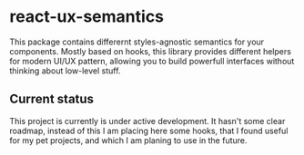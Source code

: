 # react-ux-semantics

This package contains differernt styles-agnostic semantics for your components. Mostly based on hooks, this library provides different helpers for modern UI/UX pattern, allowing you to build powerfull interfaces without thinking about low-level stuff.

## Current status

This project is currently is under active development. It hasn't some clear roadmap, instead of this I am placing here some hooks, that I found useful for my pet projects, and which I am planing to use in the future.